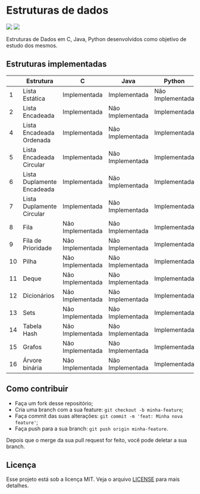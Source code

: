 # Estruturas de dados
![](https://img.shields.io/static/v1?label=PRs&message=welcome&color=7159c1&labelColor=000000) ![](https://img.shields.io/static/v1?label=license&message=MIT&color=7159c1&labelColor=000000)

Estruturas de Dados em C, Java, Python desenvolvidos como objetivo de estudo dos mesmos.

## Estruturas implementadas

|    | Estrutura                 | C | Java | Python |
|----|-------------------------------------|-------|------|--------|
| 1 | Lista Estática            | Implementada | Implementada | Não Implementada |
| 2  | Lista Encadeada           | Implementada | Não Implementada | Implementada |
| 4  | Lista Encadeada Ordenada           | Implementada | Não Implementada | Implementada |
| 5  | Lista Encadeada Circular           | Implementada | Não Implementada | Implementada |
| 6  | Lista Duplamente Encadeada           | Implementada | Não Implementada | Implementada |
| 7  | Lista Duplamente Circular           | Implementada | Não Implementada | Implementada |
| 8  | Fila         | Não Implementada| Não Implementada | Implementada |
| 9  | Fila de Prioridade        | Não Implementada| Não Implementada | Implementada |
| 10  | Pilha         | Não Implementada| Não Implementada | Implementada |
| 11  | Deque         | Não Implementada| Não Implementada | Implementada |
| 12  | Dicionários         | Não Implementada| Não Implementada | Implementada |
| 13  | Sets         | Não Implementada| Não Implementada | Implementada |
| 14  | Tabela Hash         | Não Implementada| Não Implementada | Implementada |
| 15  | Grafos         | Não Implementada | Não Implementada | Implementada |
| 16  | Árvore binária         | Não Implementada | Não Implementada | Implementada |

## Como contribuir

- Faça um fork desse repositório;
- Cria uma branch com a sua feature: `git checkout -b minha-feature`;
- Faça commit das suas alterações: `git commit -m 'feat: Minha nova feature'`;
- Faça push para a sua branch: `git push origin minha-feature`.

Depois que o merge da sua pull request for feito, você pode deletar a sua branch.

## Licença

Esse projeto está sob a licença MIT. Veja o arquivo [LICENSE](LICENSE.md) para mais detalhes.
